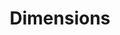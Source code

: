 ---
bigquery: https://console.cloud.google.com/bigquery?p=covid-19-dimensions-ai&page=table&d=data&t=publications
contributors: Digital Science, https://www.digital-science.com/
cost: Free for personal, non-commercial use.
description: Dimensions contains more than 100 million publications, ranging from
  articles published in scholarly journals, books and book chapters, to preprints
  and conference proceedings. All publications are contextualized with linked data
  sets, funding, publications, patents, clinical trials, and policy documents. You
  can also view associated categories, funders, institutions, and researcher profiles.
documentation: https://docs.dimensions.ai/bigquery/index.html
last_edit: Mon, 04 Apr 2022 19:04:00 GMT
location: https://www.dimensions.ai/products/free/
maintained_by: Digital Science, https://www.digital-science.com/
schema_fields: '[''funding_jpy'', ''expiration_year'', ''pmcid'', ''research_org_city_names'',
  ''filing_status'', ''legal_events'', ''open_access_categories'', ''funding_currency'',
  ''jurisdiction'', ''journal_lists'', ''conference'', ''funder_countries'', ''active_years'',
  ''altmetrics'', ''expiration_date'', ''organisation_details'', ''original_assignee_orgs'',
  ''pages'', ''resulting_publication_doi'', ''funder_org'', ''address'', ''publication_year'',
  ''interventions'', ''links'', ''citations_count'', ''book_series_title'', ''category_hra'',
  ''open_access_categories_v2'', ''gender'', ''embargo_date'', ''funding_aud'', ''mesh_terms'',
  ''granted_date'', ''date_online'', ''funding_nzd'', ''original_assignee_countries'',
  ''supporting_grant_ids'', ''year'', ''acknowledgements'', ''funding_chf'', ''priority_year'',
  ''associated_publication_doi'', ''abstract'', ''category_hrcs_hc'', ''external_ids'',
  ''funding_amount'', ''research_org_cities'', ''issue'', ''original_abstract'', ''description'',
  ''citation_string'', ''researcher_ids'', ''citations'', ''name'', ''funding_cad'',
  ''repository_url'', ''date_inserted'', ''priority_date'', ''category_icrp_cso'',
  ''id'', ''types'', ''cpc'', ''category_icrp_ct'', ''family_members_ids'', ''phase'',
  ''metrics'', ''repository_id'', ''family_id'', ''mesh_headings'', ''wikipedia_url'',
  ''grant_number'', ''funding_cny'', ''conditions'', ''category_bra'', ''publication_date'',
  ''reference_ids'', ''concepts'', ''funding_eur'', ''editors'', ''family_count'',
  ''publication_ids'', ''category_rcdc'', ''date_modified'', ''granted_year'', ''established'',
  ''ipcr'', ''start_date'', ''application_number'', ''end_date'', ''current_assignee'',
  ''acronyms'', ''category_hrcs_rac'', ''eisbn'', ''pmid'', ''isbn'', ''title'', ''research_org_country_names'',
  ''research_orgs'', ''current_assignee_orgs'', ''proceedings_title'', ''current_assignee_countries'',
  ''type'', ''created_date'', ''registry'', ''associated_publication_pmid'', ''clinical_trial_ids'',
  ''funding_usd'', ''associated_publication_id'', ''funder_org_cities'', ''research_org_state_names'',
  ''aliases'', ''license'', ''doi'', ''filing_date'', ''research_org_countries'',
  ''repository_name'', ''funder_org_state_codes'', ''language'', ''original_assignee'',
  ''date_normal'', ''foa_number'', ''inventor_names'', ''assignee_orgs'', ''research_org_state_codes'',
  ''funder_org_countries'', ''category_uoa'', ''categories'', ''status'', ''email_address'',
  ''volume'', ''category_for'', ''subtitles'', ''investigators'', ''resulting_publication_ids'',
  ''assignee_countries'', ''category_sdg'', ''end_year'', ''original_title'', ''authors'',
  ''date_print'', ''legal_status'', ''start_year'', ''journal'', ''funding_gbp'',
  ''patent_ids'', ''labels'', ''arxiv_id'', ''acronym'', ''funder_org_acronyms'',
  ''parent_id'', ''associated_publication_arxiv_id'', ''linkout'', ''publisher'',
  ''funding_details'', ''date'', ''kind'', ''associated_grant_ids'', ''funder_orgs'',
  ''book_title'', ''brief_title'', ''date_imported_gbq'', ''source_id'', ''filing_year'',
  ''cited_by_ids'', ''relationships'']'
shortname: dimensions
tags:
- scholarly literature
- patents
- funding
- clinical trials
- academic profiles
terms_of_use: 'Use of both the Dimensions COVID-19 dataset and full Dimensions dataset
  are subject to the Dimensions Terms of use: https://www.dimensions.ai/policies-terms-legal '
title: Dimensions
uuid: dcff88bd-fe6b-4fdb-8159-809bf9d7bc1c
---